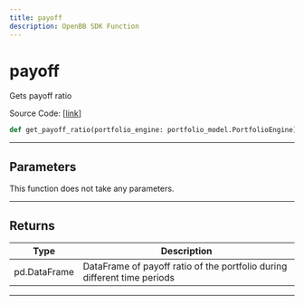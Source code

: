 ```yaml
---
title: payoff
description: OpenBB SDK Function
---
```


# payoff

Gets payoff ratio

Source Code: [[link](https://github.com/OpenBB-finance/OpenBBTerminal/tree/main/openbb_terminal/portfolio/portfolio_model.py#L1478)]

```python
def get_payoff_ratio(portfolio_engine: portfolio_model.PortfolioEngine) -> None
```

---

## Parameters

This function does not take any parameters.

---

## Returns

| Type | Description |
| ---- | ----------- |
| pd.DataFrame | DataFrame of payoff ratio of the portfolio during different time periods |
---

